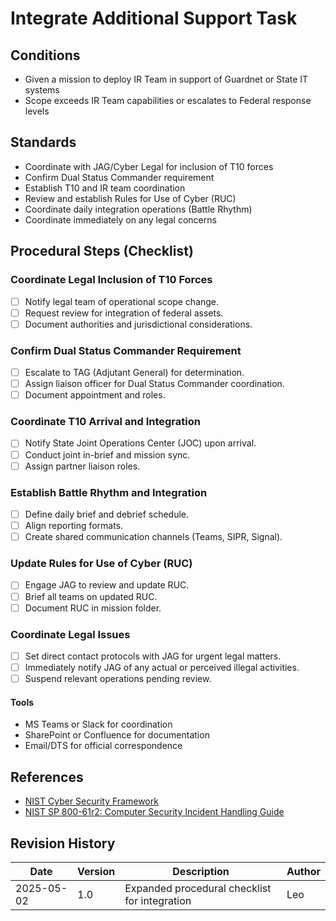 # Integrate Additional Support Task

## Conditions

- Given a mission to deploy IR Team in support of Guardnet or State IT systems
- Scope exceeds IR Team capabilities or escalates to Federal response levels

## Standards

- Coordinate with JAG/Cyber Legal for inclusion of T10 forces
- Confirm Dual Status Commander requirement
- Establish T10 and IR team coordination
- Review and establish Rules for Use of Cyber (RUC)
- Coordinate daily integration operations (Battle Rhythm)
- Coordinate immediately on any legal concerns

## Procedural Steps (Checklist)

### Coordinate Legal Inclusion of T10 Forces

- [ ] Notify legal team of operational scope change.
- [ ] Request review for integration of federal assets.
- [ ] Document authorities and jurisdictional considerations.

### Confirm Dual Status Commander Requirement

- [ ] Escalate to TAG (Adjutant General) for determination.
- [ ] Assign liaison officer for Dual Status Commander coordination.
- [ ] Document appointment and roles.

### Coordinate T10 Arrival and Integration

- [ ] Notify State Joint Operations Center (JOC) upon arrival.
- [ ] Conduct joint in-brief and mission sync.
- [ ] Assign partner liaison roles.

### Establish Battle Rhythm and Integration

- [ ] Define daily brief and debrief schedule.
- [ ] Align reporting formats.
- [ ] Create shared communication channels (Teams, SIPR, Signal).

### Update Rules for Use of Cyber (RUC)

- [ ] Engage JAG to review and update RUC.
- [ ] Brief all teams on updated RUC.
- [ ] Document RUC in mission folder.

### Coordinate Legal Issues

- [ ] Set direct contact protocols with JAG for urgent legal matters.
- [ ] Immediately notify JAG of any actual or perceived illegal activities.
- [ ] Suspend relevant operations pending review.

#### Tools
- MS Teams or Slack for coordination
- SharePoint or Confluence for documentation
- Email/DTS for official correspondence

## References

- [NIST Cyber Security Framework](https://www.nist.gov/cyberframework)
- [NIST SP 800-61r2: Computer Security Incident Handling Guide](http://nvlpubs.nist.gov/nistpubs/SpecialPublications/NIST.SP.800-61r2.pdf)

## Revision History

| Date | Version | Description | Author |
|------|---------|-------------|--------|
| 2025-05-02 | 1.0 | Expanded procedural checklist for integration | Leo |
